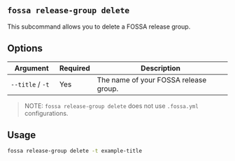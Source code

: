 ## `fossa release-group delete`

This subcommand allows you to delete a FOSSA release group.

## Options

Argument              | Required | Description
----------------------|----------|--------------------------------------------------------------------------------------------------------------------------------------
`--title` / `-t `     | Yes      | The name of your FOSSA release group.

> NOTE: `fossa release-group delete` does not use `.fossa.yml` configurations.

## Usage

```bash
fossa release-group delete -t example-title
```